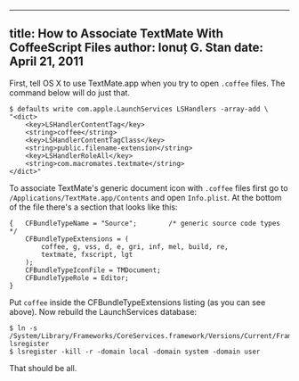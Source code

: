 --------------------------------------------------------------------------------
title: How to Associate TextMate With CoffeeScript Files
author: Ionuț G. Stan
date: April 21, 2011
--------------------------------------------------------------------------------


First, tell OS X to use TextMate.app when you try to open `.coffee` files. The
command below will do just that.

~~~ {.bash}
$ defaults write com.apple.LaunchServices LSHandlers -array-add \
"<dict>
    <key>LSHandlerContentTag</key>
    <string>coffee</string>
    <key>LSHandlerContentTagClass</key>
    <string>public.filename-extension</string>
    <key>LSHandlerRoleAll</key>
    <string>com.macromates.textmate</string>
</dict>"
~~~

To associate TextMate's generic document icon with `.coffee` files first go to
`/Applications/TextMate.app/Contents` and open `Info.plist`. At the bottom of
the file there's a section that looks like this:

~~~
{   CFBundleTypeName = "Source";        /* generic source code types */
    CFBundleTypeExtensions = (
        coffee, g, vss, d, e, gri, inf, mel, build, re,
        textmate, fxscript, lgt
    );
    CFBundleTypeIconFile = TMDocument;
    CFBundleTypeRole = Editor;
}
~~~

Put `coffee` inside the CFBundleTypeExtensions listing (as you can see above).
Now rebuild the LaunchServices database:

~~~ {.bash}
$ ln -s /System/Library/Frameworks/CoreServices.framework/Versions/Current/Frameworks/LaunchServices.framework/Versions/A/Support/lsregister lsregister
$ lsregister -kill -r -domain local -domain system -domain user
~~~

That should be all.
